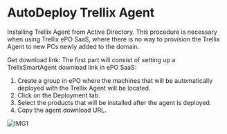 # AutoDeploy Trellix Agent
Installing Trellix Agent from Active Directory. This procedure is necessary when using Trellix ePO SaaS, where there is no way to provision the Trellix Agent to new PCs newly added to the domain.

Get download link: The first part will consist of setting up a TrellxSmartAgent download link in ePO SaaS:

1. Create a group in ePO where the machines that will be automatically deployed with the Trellix Agent will be located.
2. Click on the Deployment tab.
3. Select the products that will be installed after the agent is deployed.
4. Copy the agent download URL.

![IMG1](https://github.com/marioruiz2811/Trellix-Smart-Agent/assets/71531721/4c1dff38-cda8-421d-969a-aff21e37c244)


